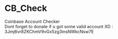 # CB_Check

Coinbase Account Checker<br>
Dont forget to donate if u got some valid account XD : 3Jmj6vr8ZKChmV9vGx5zg3insNWkcNsw7E
